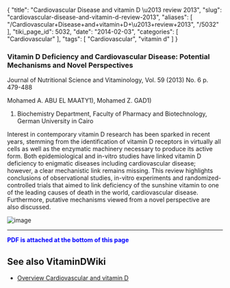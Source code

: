 {
    "title": "Cardiovascular Disease and vitamin D \u2013 review 2013",
    "slug": "cardiovascular-disease-and-vitamin-d-review-2013",
    "aliases": [
        "/Cardiovascular+Disease+and+vitamin+D+\u2013+review+2013",
        "/5032"
    ],
    "tiki_page_id": 5032,
    "date": "2014-02-03",
    "categories": [
        "Cardiovascular"
    ],
    "tags": [
        "Cardiovascular",
        "vitamin d"
    ]
}


### Vitamin D Deficiency and Cardiovascular Disease: Potential Mechanisms and Novel Perspectives

Journal of Nutritional Science and Vitaminology, Vol. 59 (2013) No. 6 p. 479-488

Mohamed A. ABU EL MAATY1), Mohamed Z. GAD1)

1) Biochemistry Department, Faculty of Pharmacy and Biotechnology, German University in Cairo

Interest in contemporary vitamin D research has been sparked in recent years, stemming from the identification of vitamin D receptors in virtually all cells as well as the enzymatic machinery necessary to produce its active form. Both epidemiological and in-vitro studies have linked vitamin D deficiency to enigmatic diseases including cardiovascular disease; however, a clear mechanistic link remains missing. This review highlights conclusions of observational studies, in-vitro experiments and randomized-controlled trials that aimed to link deficiency of the sunshine vitamin to one of the leading causes of death in the world, cardiovascular disease. Furthermore, putative mechanisms viewed from a novel perspective are also discussed.

<img src="https://d378j1rmrlek7x.cloudfront.net/attachments/jpeg/cardio-f3.jpg" alt="image">

---

 **<span style="color:#00F;">PDF is attached at the bottom of this page</span>** 

## See also VitaminDWiki

* [Overview Cardiovascular and vitamin D](/posts/overview-cardiovascular-and-vitamin-d)